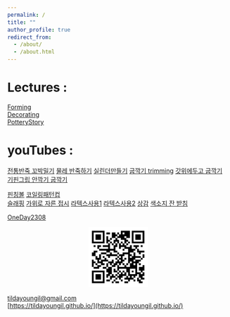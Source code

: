 ```yaml
---
permalink: /
title: ""
author_profile: true
redirect_from: 
  - /about/
  - /about.html
---
```


Lectures : 
======
[Forming](https://sg.docworkspace.com/d/cIKSzlKXEAr_r_McG?from=dch)  
[Decorating](https://sg.docworkspace.com/d/cIFuzlKXEAozs_McG?from=dch)  
[PotteryStory](https://sg.docworkspace.com/d/cIOCzlKXEArjs_McG?from=dch)    

youTubes : 
======
[전통반죽 꼬박밀기](https://youtube.com/shorts/lHaCtpqNzvo?feature=share)
[물레 반죽하기](https://youtube.com/shorts/oo-dL6P4Bok?feature=share)
[실린더만들기](https://youtu.be/SR8SlaXCmcs)
[굽깍기 trimming](https://youtube.com/shorts/zPai3HjM1-g?feature=share)
[갓위에두고 굽깍기](https://youtube.com/shorts/4L4rKhdO6jo?feature=share)
[기핀그립 안깍기 굽깍기](https://youtu.be/Iu6uN-UHQiY)  

[핀칭볼](https://youtube.com/shorts/4jOcboEl7gM?feature=share)
[코일링패턴컵](https://youtube.com/shorts/T6aKXknK2-g?feature=share)  
[슬래핑](https://youtube.com/shorts/DyfBEWK7IQQ?feature=share)
[가위로 자른 접시](https://youtube.com/shorts/7oBD55P3mxA?feature=share)
[라텍스사용1](https://youtube.com/shorts/mtE7r_BLXXc?feature=share)
[라텍스사용2](https://youtube.com/shorts/fAELWHbnLMM?feature=share)
[상감](https://youtube.com/shorts/2hFM-im5omk?feature=share)
[색소지 잔 받침](https://youtube.com/shorts/4jqPxD2je9E?feature=share)

[OneDay2308](https://youtu.be/lccPtpjvIrw)  

<p align="center" width="100%">
<img src="./../images/qr.png" width="136px" height="136px" title="https://tildayoungil.github.io/"> 
</p>

[tildayoungil@gmail.com](mailto:tildayoungil@gmail.com)  
[https://tildayoungil.github.io/](https://tildayoungil.github.io/)  




